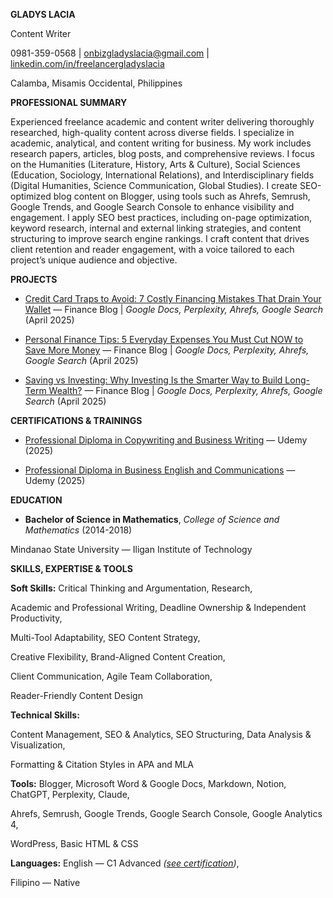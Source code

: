 **GLADYS LACIA**

Content Writer

0981-359-0568 | <onbizgladyslacia@gmail.com> | [linkedin.com/in/freelancergladyslacia](https://www.linkedin.com/in/freelancergladyslacia/)

Calamba, Misamis Occidental, Philippines

**PROFESSIONAL SUMMARY**

Experienced freelance academic and content writer delivering thoroughly researched, high-quality content across diverse fields. I specialize in academic, analytical, and content writing for business. My work includes research papers, articles, blog posts, and comprehensive reviews. I focus on the Humanities (Literature, History, Arts & Culture), Social Sciences (Education, Sociology, International Relations), and Interdisciplinary fields (Digital Humanities, Science Communication, Global Studies). I create SEO-optimized blog content on Blogger, using tools such as Ahrefs, Semrush, Google Trends, and Google Search Console to enhance visibility and engagement. I apply SEO best practices, including on-page optimization, keyword research, internal and external linking strategies, and content structuring to improve search engine rankings. I craft content that drives client retention and reader engagement, with a voice tailored to each project’s unique audience and objective.

**PROJECTS**

- [Credit Card Traps to Avoid: 7 Costly Financing Mistakes That Drain Your Wallet](https://docs.google.com/document/d/1mVQDzyWskeUK4Y-4FBG_o4yN3exr9TUeblfd2eL9dvk/edit?tab=t.g9c7bz10v5g1) — Finance Blog | _Google Docs, Perplexity, Ahrefs, Google Search_ (April 2025)

- [Personal Finance Tips: 5 Everyday Expenses You Must Cut NOW to Save More Money](https://docs.google.com/document/d/1mVQDzyWskeUK4Y-4FBG_o4yN3exr9TUeblfd2eL9dvk/edit?tab=t.2a029hb6bfqw) — Finance Blog | _Google Docs, Perplexity, Ahrefs, Google Search_ (April 2025)

- [Saving vs Investing: Why Investing Is the Smarter Way to Build Long-Term Wealth?](https://docs.google.com/document/d/1mVQDzyWskeUK4Y-4FBG_o4yN3exr9TUeblfd2eL9dvk/edit?tab=t.s2w3i62iqmpj) — Finance Blog | _Google Docs, Perplexity, Ahrefs, Google Search_ (April 2025)

**CERTIFICATIONS & TRAININGS**

- [Professional Diploma in Copywriting and Business Writing](https://www.udemy.com/certificate/UC-b315d98e-5869-4b8b-abbc-0d293f307c61/) — Udemy (2025)

- [Professional Diploma in Business English and Communications](https://www.udemy.com/certificate/UC-a8cd83ad-9eb6-493b-ad17-f95a7d225ec8/) — Udemy (2025)

**EDUCATION**

- **Bachelor of Science in Mathematics**, _College of Science and Mathematics_ (2014-2018)

Mindanao State University — Iligan Institute of Technology

**SKILLS, EXPERTISE & TOOLS**

**Soft Skills:** Critical Thinking and Argumentation, Research,

Academic and Professional Writing, Deadline Ownership & Independent Productivity,

Multi-Tool Adaptability, SEO Content Strategy,

Creative Flexibility, Brand-Aligned Content Creation,

Client Communication, Agile Team Collaboration,

Reader-Friendly Content Design

**Technical Skills:**

Content Management, SEO & Analytics, SEO Structuring, Data Analysis & Visualization, 

Formatting & Citation Styles in APA and MLA

**Tools:** Blogger, Microsoft Word & Google Docs, Markdown, Notion, ChatGPT, Perplexity, Claude,

Ahrefs, Semrush, Google Trends, Google Search Console, Google Analytics 4,

WordPress, Basic HTML & CSS

**Languages:** English — C1 Advanced _(_[_see certification_](https://cert.efset.org/KiE1vu)_)_, 

Filipino — Native
